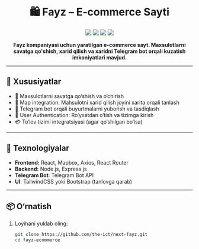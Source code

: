 <h1 align="center">🛍️ Fayz – E-commerce Sayti</h1>

<p align="center">
  <img src="https://img.shields.io/badge/React-18-blue?style=for-the-badge&logo=react" />
  <img src="https://img.shields.io/badge/Node.js-18-green?style=for-the-badge&logo=node.js" />
  <img src="https://img.shields.io/badge/Mapbox-API-black?style=for-the-badge&logo=mapbox" />
  <img src="https://img.shields.io/badge/Telegram%20Bot-blue?style=for-the-badge&logo=telegram" />
</p>

<p align="center"><strong>
Fayz kompaniyasi uchun yaratilgan e-commerce sayt. Maxsulotlarni savatga qo'shish, xarid qilish va xaridni Telegram bot orqali kuzatish imkoniyatlari mavjud.
</strong></p>

---

## 🔑 Xususiyatlar

- 🛒 Maxsulotlarni savatga qo‘shish va o‘chirish
- 📍 Map integration: Mahsulotni xarid qilish joyini xarita orqali tanlash
- 🤖 Telegram bot orqali buyurtmalarni yuborish va tasdiqlash
- 🔐 User Authentication: Ro‘yxatdan o‘tish va tizimga kirish
- 💳 To‘lov tizimi integratsiyasi (agar qo‘shilgan bo‘lsa)

---

## 🚀 Texnologiyalar

- **Frontend:** React, Mapbox, Axios, React Router
- **Backend:** Node.js, Express.js
- **Telegram Bot**: Telegram Bot API
- **UI**: TailwindCSS yoki Bootstrap (tanlovga qarab)

---

## 📦 O‘rnatish

1. Loyihani yuklab oling:
   ```bash
   git clone https://github.com/the-ict/next-fayz.git
   cd fayz-ecommerce
